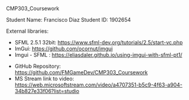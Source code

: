 CMP303_Coursework

Student Name: Francisco Diaz
Student ID: 1902654

External libraries:
- SFML 2.5.1 32bit: https://www.sfml-dev.org/tutorials/2.5/start-vc.php
- ImGui: https://github.com/ocornut/imgui
- Imgui - SFML : https://eliasdaler.github.io/using-imgui-with-sfml-pt1/

* GitHub Repository: https://github.com/FMGameDev/CMP303_Coursework
* MS Stream link to video: https://web.microsoftstream.com/video/a4707351-b5c9-4f63-a904-34b827e33f06?list=studio 